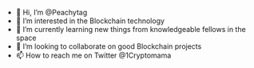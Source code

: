 - 👋 Hi, I’m @Peachytag
- 👀 I’m interested in the Blockchain technology
- 🌱 I’m currently learning new things from knowledgeable fellows in the space 
- 💞️ I’m looking to collaborate on good Blockchain projects
- 📫 How to reach me on Twitter @1Cryptomama

<!---
Peachytag/Peachytag is a ✨ special ✨ repository because its `README.md` (this file) appears on your GitHub profile.
You can click the Preview link to take a look at your changes.
--->
